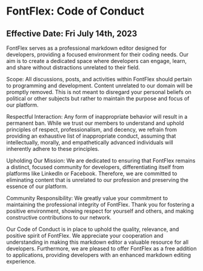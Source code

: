# FontFlex: Code of Conduct
## Effective Date: Fri July 14th, 2023

FontFlex serves as a professional markdown editor designed for developers, providing a focused environment for their coding needs. Our aim is to create a dedicated space where developers can engage, learn, and share without distractions unrelated to their field.

Scope: All discussions, posts, and activities within FontFlex should pertain to programming and development. Content unrelated to our domain will be promptly removed. This is not meant to disregard your personal beliefs on political or other subjects but rather to maintain the purpose and focus of our platform.

Respectful Interaction: Any form of inappropriate behavior will result in a permanent ban. While we trust our members to understand and uphold principles of respect, professionalism, and decency, we refrain from providing an exhaustive list of inappropriate conduct, assuming that intellectually, morally, and empathetically advanced individuals will inherently adhere to these principles.

Upholding Our Mission: We are dedicated to ensuring that FontFlex remains a distinct, focused community for developers, differentiating itself from platforms like LinkedIn or Facebook. Therefore, we are committed to eliminating content that is unrelated to our profession and preserving the essence of our platform.

Community Responsibility: We greatly value your commitment to maintaining the professional integrity of FontFlex. Thank you for fostering a positive environment, showing respect for yourself and others, and making constructive contributions to our network.

Our Code of Conduct is in place to uphold the quality, relevance, and positive spirit of FontFlex. We appreciate your cooperation and understanding in making this markdown editor a valuable resource for all developers. Furthermore, we are pleased to offer FontFlex as a free addition to applications, providing developers with an enhanced markdown editing experience.
